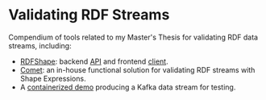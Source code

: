 # Validating RDF Streams
Compendium of tools related to my Master's Thesis for validating RDF data streams, including:
- [RDFShape](https://github.com/weso/rdfshape): backend [API](https://github.com/weso/rdfshape-api) and frontend [client](https://github.com/weso/rdfshape-client).
- [Comet](https://ulitol97.github.io/comet/): an in-house functional solution for validating RDF streams with Shape Expressions.
- A [containerized demo](https://github.com/ulitol97/kafka-producer-demo) producing a Kafka data stream for testing.
